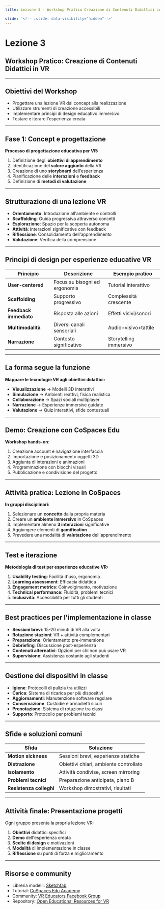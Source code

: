 ```yaml
---
title: Lezione 3 - Workshop Pratico Creazione di Contenuti Didattici in VR

slide: '<!-- .slide: data-visibility="hidden"-->'
---
```


# Lezione 3
## Workshop Pratico: Creazione di Contenuti Didattici in VR

---

## Obiettivi del Workshop

- Progettare una lezione VR dal concept alla realizzazione
- Utilizzare strumenti di creazione accessibili
- Implementare principi di design educativo immersivo
- Testare e iterare l'esperienza creata

---

## Fase 1: Concept e progettazione

**Processo di progettazione educativa per VR:**

1. Definizione degli **obiettivi di apprendimento**
2. Identificazione del **valore aggiunto** della VR
3. Creazione di uno **storyboard** dell'esperienza
4. Pianificazione delle **interazioni** e **feedback**
5. Definizione di **metodi di valutazione**

---

<!-- .slide: data-background="https://via.placeholder.com/800x600.png?text=Immagine:+Storyboard" -->

## Strutturazione di una lezione VR

- **Orientamento**: Introduzione all'ambiente e controlli
- **Scaffolding**: Guida progressiva attraverso concetti
- **Esplorazione**: Spazio per la scoperta autonoma
- **Attività**: Interazioni significative con feedback
- **Riflessione**: Consolidamento dell'apprendimento
- **Valutazione**: Verifica della comprensione

---

<!-- .slide: data-state="hasicon" -->

## Principi di design per esperienze educative VR

| Principio | Descrizione | Esempio pratico |
|-----------|-------------|-----------------|
| **User-centered** | Focus su bisogni ed ergonomia | Tutorial interattivo |
| **Scaffolding** | Supporto progressivo | Complessità crescente |
| **Feedback immediato** | Risposta alle azioni | Effetti visivi/sonori |
| **Multimodalità** | Diversi canali sensoriali | Audio+visivo+tattile |
| **Narrazione** | Contesto significativo | Storytelling immersivo |

---

## La forma segue la funzione

**Mappare le tecnologie VR agli obiettivi didattici:**

- **Visualizzazione** → Modelli 3D interattivi
- **Simulazione** → Ambienti reattivi, fisica realistica
- **Collaborazione** → Spazi sociali multiplayer
- **Narrazione** → Esperienze immersive guidate
- **Valutazione** → Quiz interattivi, sfide contestuali

---

<!-- .slide: data-background="https://via.placeholder.com/800x600.png?text=Immagine:+Workshop+Pratico" -->

## Demo: Creazione con CoSpaces Edu

**Workshop hands-on:**

1. Creazione account e navigazione interfaccia
2. Importazione e posizionamento oggetti 3D
3. Aggiunta di interazioni e animazioni
4. Programmazione con blocchi visuali
5. Pubblicazione e condivisione del progetto

---

## Attività pratica: Lezione in CoSpaces

**In gruppi disciplinari:**

1. Selezionare un **concetto** dalla propria materia
2. Creare un **ambiente immersivo** in CoSpaces
3. Implementare almeno **3 interazioni** significative
4. Aggiungere elementi di **gamification**
5. Prevedere una modalità di **valutazione** dell'apprendimento

---

<!-- .slide: data-background="https://via.placeholder.com/800x600.png?text=Immagine:+Testing" -->

## Test e iterazione

**Metodologia di test per esperienze educative VR:**

1. **Usability testing**: Facilità d'uso, ergonomia
2. **Learning assessment**: Efficacia didattica
3. **Engagement metrics**: Coinvolgimento, motivazione
4. **Technical performance**: Fluidità, problemi tecnici
5. **Inclusività**: Accessibilità per tutti gli studenti

---

## Best practices per l'implementazione in classe

- **Sessioni brevi**: 15-20 minuti di VR alla volta
- **Rotazione stazioni**: VR + attività complementari
- **Preparazione**: Orientamento pre-immersione
- **Debriefing**: Discussione post-esperienza
- **Contenuti alternativi**: Opzioni per chi non può usare VR
- **Supervisione**: Assistenza costante agli studenti

---

## Gestione dei dispositivi in classe

- **Igiene**: Protocolli di pulizia tra utilizzi
- **Carica**: Sistema di ricarica per più dispositivi
- **Aggiornamenti**: Manutenzione software regolare
- **Conservazione**: Custodie e armadietti sicuri
- **Prenotazione**: Sistema di rotazione tra classi
- **Supporto**: Protocollo per problemi tecnici

---

## Sfide e soluzioni comuni

| Sfida | Soluzione |
|-------|-----------|
| **Motion sickness** | Sessioni brevi, esperienze statiche |
| **Distrazione** | Obiettivi chiari, ambiente controllato |
| **Isolamento** | Attività condivise, screen mirroring |
| **Problemi tecnici** | Preparazione anticipata, piano B |
| **Resistenza colleghi** | Workshop dimostrativi, risultati |

---

## Attività finale: Presentazione progetti

Ogni gruppo presenta la propria lezione VR:

1. **Obiettivi** didattici specifici
2. **Demo** dell'esperienza creata
3. **Scelte di design** e motivazioni
4. **Modalità** di implementazione in classe
5. **Riflessione** su punti di forza e miglioramento

---

## Risorse e community

- Libreria modelli: [Sketchfab](https://sketchfab.com/education)
- Tutorial: [CoSpaces Edu Academy](https://cospaces.io/edu/academy)
- Community: [VR Educators Facebook Group](https://facebook.com/groups/vreducators)
- Repository: [Open Educational Resources for VR](https://oer-vr.org)